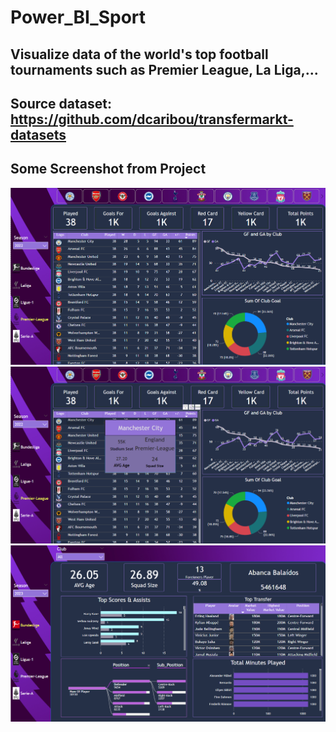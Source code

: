 # Power_BI_Sport
## Visualize data of the world's top football tournaments such as Premier League, La Liga,...
## Source dataset: https://github.com/dcaribou/transfermarkt-datasets
## Some Screenshot from Project 
![Mô tả ảnh](./image/page_1.png)
![Mô tả ảnh](./image/page_11.png)
![Mô tả ảnh](./image/page_2.png)
